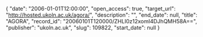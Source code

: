 {
  "date": "2006-01-01T12:00:00", 
  "open_access": true, 
  "target_url": "http://hosted.ukoln.ac.uk/agora/", 
  "description": "", 
  "end_date": null, 
  "title": "AGORA", 
  "record_id": "20060101T120000/ZHLI0z12xomI4DJhQMH58A==", 
  "publisher": "ukoln.ac.uk", 
  "slug": 109822, 
  "start_date": null
}

